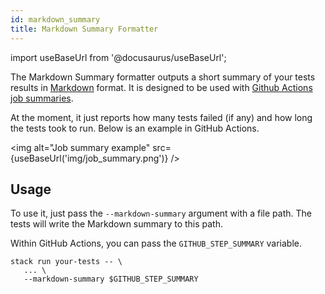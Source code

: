 ```yaml
---
id: markdown_summary
title: Markdown Summary Formatter
---
```


import useBaseUrl from '@docusaurus/useBaseUrl';

The Markdown Summary formatter outputs a short summary of your tests results in [Markdown](https://daringfireball.net/projects/markdown/) format. It is designed to be used with [Github Actions job summaries](https://docs.github.com/en/actions/using-workflows/workflow-commands-for-github-actions#adding-a-job-summary).

At the moment, it just reports how many tests failed (if any) and how long the tests took to run. Below is an example in GitHub Actions.

<img alt="Job summary example" src={useBaseUrl('img/job_summary.png')} />

## Usage

To use it, just pass the `--markdown-summary` argument with a file path. The tests will write the Markdown summary to this path.

Within GitHub Actions, you can pass the `GITHUB_STEP_SUMMARY` variable.

```shell
stack run your-tests -- \
   ... \
   --markdown-summary $GITHUB_STEP_SUMMARY
```
